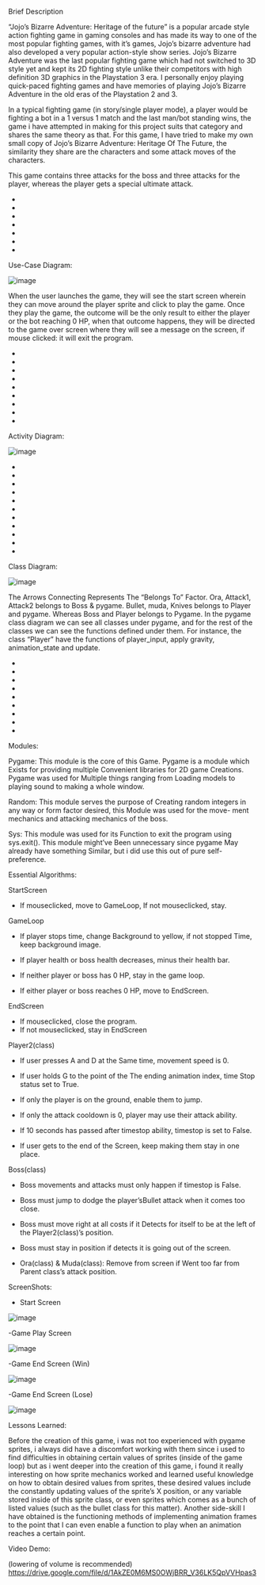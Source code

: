 Brief Description

“Jojo’s Bizarre Adventure: Heritage of the future” is a popular arcade style action fighting game in gaming consoles and has made its way to one of the most popular fighting games, with it’s games, Jojo’s bizarre adventure had also developed a very popular action-style show series. Jojo’s Bizarre Adventure was the last popular fighting game which had not switched to 3D style yet and kept its 2D fighting style unlike their competitors with high definition 3D graphics in the Playstation 3 era. I personally enjoy playing quick-paced fighting games and have memories of playing Jojo’s Bizarre Adventure in the old eras of the Playstation 2 and 3. 

In a typical fighting game (in story/single player mode), a player would be fighting a bot in a 1 versus 1 match and the last man/bot standing wins, the game i have attempted in making for this project suits that category and shares the same theory as that. For this game, I have tried to make my own small copy of Jojo’s Bizarre Adventure: Heritage Of The Future, the similarity they share are the characters and some attack moves of the characters. 

This game contains three attacks for the boss and three attacks for the player, whereas the player gets a special ultimate attack.




-
-
-
-
-
-
-


Use-Case Diagram:

![image](https://user-images.githubusercontent.com/114371673/213071100-e52c69ee-5efb-4284-bcb8-5c827de3e1a0.png)

When the user launches the game, they will see the start screen wherein they can move around the player sprite and click to play the game. Once they play the game, the outcome will be the only result to either the player or the bot reaching 0 HP, when that outcome happens, they will be directed to the game over screen where they will see a message on the screen, if mouse clicked: it will exit the program.

-
-
-
-
-
-
-
-
-

Activity Diagram:

![image](https://user-images.githubusercontent.com/114371673/213071191-5a345c60-6a52-47d0-97bd-3a8e9f82aa9e.png)

-
-
-
-
-
-
-
-
-
-
-

Class Diagram:

![image](https://user-images.githubusercontent.com/114371673/213071354-6e81deec-4168-4fcb-b0ea-397779cab3fc.png)

The Arrows Connecting Represents The “Belongs To” Factor. Ora, Attack1, Attack2 belongs to Boss & pygame. Bullet, muda, Knives belongs to Player and pygame. Whereas Boss and Player belongs to Pygame. In the pygame class diagram we can see all classes under pygame, and for the rest of the classes we can see the functions defined under them. For instance, the class “Player” have the functions of player_input, apply gravity, animation_state and update. 



-
-
-
-
-
-
-
-
-
Modules:

Pygame: 
			This module is the core of this 
			Game. Pygame is a module which
			Exists for providing multiple 
			Convenient libraries for 2D game 
			Creations. Pygame was used for
			Multiple things ranging from 
			Loading models to playing sound
			to making a whole window.

Random:
			This module serves the purpose of 
			Creating random integers in any
			way or form factor desired, this 
			Module was used for the move-
			ment mechanics and attacking
 			mechanics of the boss.

Sys: 
			This module was used for its 
			Function to exit the program using
			sys.exit(). This module might’ve 
			Been unnecessary since pygame
			May already have something 
			Similar, but i did use this out of 
			pure self-preference.


Essential Algorithms:

StartScreen 
- If mouseclicked, move to GameLoop, If not mouseclicked, stay.

GameLoop
- If player stops time, change 
Background to yellow, if not stopped
Time, keep background image.

- If player health or boss health 
decreases, minus their health bar.

- If neither player or boss has 0 HP,
stay in the game loop.

- If either player or boss reaches 0 HP, move to EndScreen.



EndScreen
- If mouseclicked, close the program.
- If not mouseclicked, stay in EndScreen



Player2(class) 
- If user presses A and D at the Same time, movement speed is 0.
				
- If user holds G to the point of the
The ending animation index, time Stop status set to True.

- If only the player is on the ground, enable them to jump.

- If only the attack cooldown is 0, player may use their attack ability.

- If 10  seconds has passed after timestop ability, timestop is set to False.

- If user gets to the end of the Screen, keep making them stay in one place.



Boss(class)	
- Boss movements and attacks must only happen if timestop is False.
			
- Boss must jump to dodge the player’sBullet attack when it comes too close.

- Boss must move right at all costs if it Detects for itself to be at the left of the Player2(class)’s position.
	
- Boss must stay in position if detects it is going out of the screen.

- Ora(class) & Muda(class): Remove from screen if Went too far from Parent class’s attack position.
			




ScreenShots: 
- Start Screen

![image](https://user-images.githubusercontent.com/114371673/213073461-305d141e-21c2-4bba-bedd-90c3ab29ef52.png)


-Game Play Screen

![image](https://user-images.githubusercontent.com/114371673/213073460-33359128-c1e7-4684-8aa5-14a49eef7cfd.png)

-Game End Screen (Win)

![image](https://user-images.githubusercontent.com/114371673/213073524-324467b3-932e-420e-bca3-0e3b43b0a042.png)

-Game End Screen (Lose)

![image](https://user-images.githubusercontent.com/114371673/213073754-cd5337dd-9a5b-484f-8402-944be5bcca5a.png)


Lessons Learned:

Before the creation of this game, i was not too experienced with pygame sprites, i always did have a discomfort working with them since i used to find difficulties in obtaining certain values of sprites (inside of the game loop) but as i went deeper into the creation of this game, i found it really interesting on how sprite mechanics worked and learned useful knowledge on how to obtain desired values from sprites, these desired values include the constantly updating values of the sprite’s X position, or any variable stored inside of this sprite class, or even sprites which comes as a bunch of listed values (such as the bullet class for this matter). Another side-skill I have obtained is the functioning methods of implementing animation frames to the point that I can even enable a function to play when an animation reaches a certain point. 



Video Demo:



(lowering of volume is recommended)
https://drive.google.com/file/d/1AkZE0M6MS0OWjBRR_V36LK5QpVVHpas3






